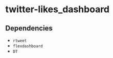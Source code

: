 # twitter-likes_dashboard

<!-- badges: start -->
<!-- badges: end -->

## Dependencies

 * `rtweet`
 * `flexdashboard`
 * `DT`

